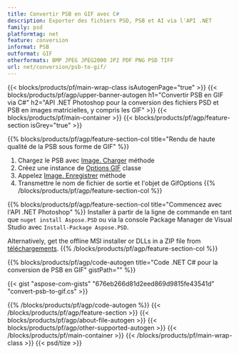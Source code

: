 ```yaml
---
title: Convertir PSB en GIF avec C#
description: Exporter des fichiers PSD, PSB et AI via l'API .NET
family: psd
platformtag: net
feature: conversion
informat: PSB
outformat: GIF
otherformats: BMP JPEG JPEG2000 JP2 PDF PNG PSD TIFF
url: net/conversion/psb-to-gif/
---
```


{{< blocks/products/pf/main-wrap-class isAutogenPage="true" >}}
{{< blocks/products/pf/agp/upper-banner-autogen h1="Convertir PSB en GIF via C#" h2="API .NET Photoshop pour la conversion des fichiers PSD et PSB en images matricielles, y compris les GIF" >}}
{{< blocks/products/pf/main-container >}}
{{< blocks/products/pf/agp/feature-section isGrey="true" >}}

{{% blocks/products/pf/agp/feature-section-col title="Rendu de haute qualité de la PSB sous forme de GIF" %}}
1. Chargez le PSB avec [Image. Charger](https://apireference.aspose.com/psd/net/aspose.psd/image/methods/load/index) méthode
1. Créez une instance de [Options GIF](https://apireference.aspose.com/psd/net/aspose.psd.imageoptions/gifoptions) classe
1. Appelez [Image. Enregistrer](https://apireference.aspose.com/psd/net/aspose.psd/image/methods/save/index) méthode
1. Transmettre le nom de fichier de sortie et l'objet de GifOptions
{{% /blocks/products/pf/agp/feature-section-col %}}

{{% blocks/products/pf/agp/feature-section-col title="Commencez avec l'API .NET Photoshop" %}}
Installer à partir de la ligne de commande en tant que ```nuget install Aspose.PSD``` ou via la console Package Manager de Visual Studio avec ```Install-Package Aspose.PSD```.

Alternatively, get the offline MSI installer or DLLs in a ZIP file from [téléchargements](https://releases.aspose.com/psd/net).
{{% /blocks/products/pf/agp/feature-section-col %}}

{{% blocks/products/pf/agp/code-autogen title="Code .NET C# pour la conversion de PSB en GIF" gistPath="" %}}

{{< gist "aspose-com-gists" "676eb266d81d2eed869d9815fe43541d" "convert-psb-to-gif.cs" >}}

{{% /blocks/products/pf/agp/code-autogen %}}
{{< /blocks/products/pf/agp/feature-section >}}
{{< blocks/products/pf/agp/about-file-autogen >}}
{{< blocks/products/pf/agp/other-supported-autogen >}}
{{< /blocks/products/pf/main-container >}}
{{< /blocks/products/pf/main-wrap-class >}}
{{< psd/tize >}}
